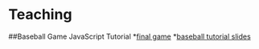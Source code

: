 # Teaching
##Baseball Game JavaScript Tutorial
*[final game](http://haltersweb.github.io/Teaching/basketball-game/final_game/game.html)
*[baseball tutorial slides](https://docs.google.com/presentation/d/1KHJQQk6G7nRe9T3yg7j7L3GY9-3k5vkl2IPX2pURrwQ/edit?usp=sharing)